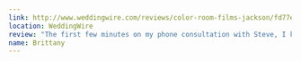 ```yaml
---
link: http://www.weddingwire.com/reviews/color-room-films-jackson/fd77ea76d63e4a5f.html
location: WeddingWire
review: "The first few minutes on my phone consultation with Steve, I knew I had to book them. Our wedding trailer and full wedding video came out absolutely amazing. I also reached out to Steve to ask if there was any way he could help me make a video tribute to my mom, stepdad, and grandparents for the wedding and without hesitation, he said yes. There was not a dry eye in the house when the video came on at the wedding. They made the whole process leading up to the wedding super easy and everyone who has watched my wedding video, wedding trailer, and tribute video, has been absolutely blown away and are even using Color Room Films for their own weddings now. I honestly would look no further than Color Room because Steve and Jane are the best of the best and I promise you will be so happy with all they do and their work."
name: Brittany
---
```

